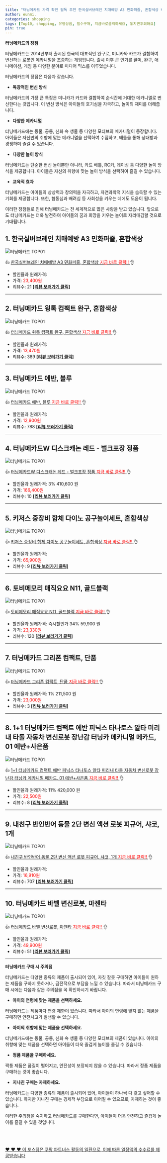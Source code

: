 ```yaml
---
title: "터닝메카드 가격 확인 필독 추천 한국실버브레인 치매예방 A3 민화퍼즐, 혼합색상 비교 장점 구매가이드"
author: eunmi.
categories: shopping
tags: [Top10, shopping, 유행상품, 필수구매, 지금바로클릭하세요, 놓치면후회해요]
pin: true
---
```

**터닝메카드의 장점**

터닝메카드는 2014년부터 출시된 한국의 대표적인 완구로, 미니카와 카드가 결합하여 변신하는 로봇인 메카니멀을 조종하는 게임입니다. 출시 이후 큰 인기를 끌며, 완구, 애니메이션, 게임 등 다양한 분야로 미디어 믹스를 이루었습니다.

터닝메카드의 장점은 다음과 같습니다.

* **독창적인 변신 방식**

터닝메카드의 가장 큰 특징은 미니카가 카드와 결합하여 순식간에 거대한 메카니멀로 변신한다는 것입니다. 이 변신 방식은 아이들의 호기심을 자극하고, 놀이의 재미를 더해줍니다.

* **다양한 메카니멀**

터닝메카드에는 동물, 공룡, 신화 속 생물 등 다양한 모티브의 메카니멀이 등장합니다. 아이들은 자신만의 취향에 맞는 메카니멀을 선택하여 수집하고, 배틀을 통해 상대방과 경쟁하며 즐길 수 있습니다.

* **다양한 놀이 방식**

터닝메카드는 단순한 변신 놀이뿐만 아니라, 카드 배틀, RC카, 레이싱 등 다양한 놀이 방식을 제공합니다. 아이들은 자신의 취향에 맞는 놀이 방식을 선택하여 즐길 수 있습니다.

* **교육적 효과**

터닝메카드는 아이들의 상상력과 창의력을 자극하고, 자연과학적 지식을 습득할 수 있는 기회를 제공합니다. 또한, 협동심과 배려심 등 사회성을 키우는 데에도 도움이 됩니다.

이러한 장점들로 인해 터닝메카드는 전 세계적으로 많은 사랑을 받고 있습니다. 앞으로도 터닝메카드는 더욱 발전하여 아이들의 꿈과 희망을 키우는 놀이로 자리매김할 것으로 기대됩니다.

   

## 1. 한국실버브레인 치매예방 A3 민화퍼즐, 혼합색상

![터닝메카드 TOP01](https://thumbnail7.coupangcdn.com/thumbnails/remote/230x230ex/image/vendor_inventory/af26/119e3a0fe738e3bf35c7016d0c75b2b11248b9dea0d77e37de96a634f092.jpg)


👍 [한국실버브레인 치매예방 A3 민화퍼즐, 혼합색상 <font color=red> 지금 바로 클릭!! </font> ](https://link.coupang.com/re/AFFSDP?lptag=AF3617701&subid=GithubCoopas&pageKey=7390969689&traceid=V0-153&itemId=19108615161&vendorItemId=85988274771) 👌 


- 할인율과 원래가격: 
- 가격: <span style='color:red'>23,400원</span>
- 리뷰수: 21  [**[리뷰 보러가기 클릭]**](https://link.coupang.com/re/AFFSDP?lptag=AF3617701&subid=GithubCoopas&pageKey=7390969689&traceid=V0-153&itemId=19108615161&vendorItemId=85988274771)

---


   

## 2. 터닝메카드 윙톡 컴팩트 완구, 혼합색상

![터닝메카드 TOP01](https://thumbnail8.coupangcdn.com/thumbnails/remote/230x230ex/image/retail/images/2023/07/03/18/6/c5e5c188-7491-4264-bab4-4343df2616e6.jpg)


👍 [터닝메카드 윙톡 컴팩트 완구, 혼합색상 <font color=red> 지금 바로 클릭!! </font> ](https://link.coupang.com/re/AFFSDP?lptag=AF3617701&subid=GithubCoopas&pageKey=7441893942&traceid=V0-153&itemId=19353656443&vendorItemId=86466844259) 👌 


- 할인율과 원래가격: 
- 가격: <span style='color:red'>13,470원</span>
- 리뷰수: 389  [**[리뷰 보러가기 클릭]**](https://link.coupang.com/re/AFFSDP?lptag=AF3617701&subid=GithubCoopas&pageKey=7441893942&traceid=V0-153&itemId=19353656443&vendorItemId=86466844259)

---


   

## 3. 터닝메카드 에반, 블루

![터닝메카드 TOP01](https://thumbnail9.coupangcdn.com/thumbnails/remote/230x230ex/image/vendor_inventory/367f/4925d36a421936a6cf0b161fa046e8a7cff8307250113b1f0d67b3f98957.jpg)


👍 [터닝메카드 에반, 블루 <font color=red> 지금 바로 클릭!! </font> ](https://link.coupang.com/re/AFFSDP?lptag=AF3617701&subid=GithubCoopas&pageKey=4876400125&traceid=V0-153&itemId=6344071196&vendorItemId=85765343600) 👌 


- 할인율과 원래가격: 
- 가격: <span style='color:red'>12,900원</span>
- 리뷰수: 788  [**[리뷰 보러가기 클릭]**](https://link.coupang.com/re/AFFSDP?lptag=AF3617701&subid=GithubCoopas&pageKey=4876400125&traceid=V0-153&itemId=6344071196&vendorItemId=85765343600)

---


   

## 4. 터닝메카드W 디스크캐논 레드 - 벌크포장 정품

![터닝메카드 TOP01](https://thumbnail10.coupangcdn.com/thumbnails/remote/230x230ex/image/vendor_inventory/477c/beb992f9b29dc1aa4779867626329f01adc0afcdb60f07e216d4485d20e5.png)


👍 [터닝메카드W 디스크캐논 레드 - 벌크포장 정품 <font color=red> 지금 바로 클릭!! </font> ](https://link.coupang.com/re/AFFSDP?lptag=AF3617701&subid=GithubCoopas&pageKey=7397473844&traceid=V0-153&itemId=19139554839&vendorItemId=86258893379) 👌 


- 할인율과 원래가격: 3%  410,600   원
- 가격: <span style='color:red'>166,400원</span>
- 리뷰수: 10  [**[리뷰 보러가기 클릭]**](https://link.coupang.com/re/AFFSDP?lptag=AF3617701&subid=GithubCoopas&pageKey=7397473844&traceid=V0-153&itemId=19139554839&vendorItemId=86258893379)

---


   

## 5. 키저스 중장비 합체 다이노 공구놀이세트, 혼합색상

![터닝메카드 TOP01](https://thumbnail10.coupangcdn.com/thumbnails/remote/230x230ex/image/retail/images/1400173633283454-99a7cd8e-ff9e-44ec-9b4f-fb85446bfd47.jpg)


👍 [키저스 중장비 합체 다이노 공구놀이세트, 혼합색상 <font color=red> 지금 바로 클릭!! </font> ](https://link.coupang.com/re/AFFSDP?lptag=AF3617701&subid=GithubCoopas&pageKey=6275318367&traceid=V0-153&itemId=12855108556&vendorItemId=80120503611) 👌 


- 할인율과 원래가격: 
- 가격: <span style='color:red'>65,900원</span>
- 리뷰수: 9  [**[리뷰 보러가기 클릭]**](https://link.coupang.com/re/AFFSDP?lptag=AF3617701&subid=GithubCoopas&pageKey=6275318367&traceid=V0-153&itemId=12855108556&vendorItemId=80120503611)

---


   

## 6. 토비메모리 매직요요 N11, 골드블랙

![터닝메카드 TOP01](https://thumbnail9.coupangcdn.com/thumbnails/remote/230x230ex/image/retail/images/4342643875039158-4f9b7364-3825-4f69-9d64-27c8b3cee483.jpg)


👍 [토비메모리 매직요요 N11, 골드블랙 <font color=red> 지금 바로 클릭!! </font> ](https://link.coupang.com/re/AFFSDP?lptag=AF3617701&subid=GithubCoopas&pageKey=7563639111&traceid=V0-153&itemId=19932130041&vendorItemId=72995516739) 👌 


- 할인율과 원래가격: 즉시할인가 34%  59,900   원
- 가격: <span style='color:red'>23,330원</span>
- 리뷰수: 120  [**[리뷰 보러가기 클릭]**](https://link.coupang.com/re/AFFSDP?lptag=AF3617701&subid=GithubCoopas&pageKey=7563639111&traceid=V0-153&itemId=19932130041&vendorItemId=72995516739)

---


   

## 7. 터닝메카드 그리폰 컴팩트, 단품

![터닝메카드 TOP01](https://thumbnail8.coupangcdn.com/thumbnails/remote/230x230ex/image/vendor_inventory/cfbe/d65e455fc2e9ff3611dcf6c2fee8ab5f0499ad0e3288867ba9a9d22740f3.jpg)


👍 [터닝메카드 그리폰 컴팩트, 단품 <font color=red> 지금 바로 클릭!! </font> ](https://link.coupang.com/re/AFFSDP?lptag=AF3617701&subid=GithubCoopas&pageKey=7619025982&traceid=V0-153&itemId=20195699368&vendorItemId=87312354366) 👌 


- 할인율과 원래가격: 1%  211,500   원
- 가격: <span style='color:red'>23,000원</span>
- 리뷰수: 3  [**[리뷰 보러가기 클릭]**](https://link.coupang.com/re/AFFSDP?lptag=AF3617701&subid=GithubCoopas&pageKey=7619025982&traceid=V0-153&itemId=20195699368&vendorItemId=87312354366)

---


   

## 8. 1+1 터닝메카드 컴팩트 에반 피닉스 타나토스 알타 미리내 타돌 자동차 변신로봇 장난감 터닝카 메카니멀 메카드, 01 에반+사은품

![터닝메카드 TOP01](https://thumbnail7.coupangcdn.com/thumbnails/remote/230x230ex/image/vendor_inventory/5a12/cbd9eb72b46e9ac6fd4405c3277c19f8f4c4c6338a8a7b0517620482a609.jpg)


👍 [1+1 터닝메카드 컴팩트 에반 피닉스 타나토스 알타 미리내 타돌 자동차 변신로봇 장난감 터닝카 메카니멀 메카드, 01 에반+사은품 <font color=red> 지금 바로 클릭!! </font> ](https://link.coupang.com/re/AFFSDP?lptag=AF3617701&subid=GithubCoopas&pageKey=7398348455&traceid=V0-153&itemId=19143462252&vendorItemId=86262664519) 👌 


- 할인율과 원래가격: 11%  420,000   원
- 가격: <span style='color:red'>22,500원</span>
- 리뷰수: 8  [**[리뷰 보러가기 클릭]**](https://link.coupang.com/re/AFFSDP?lptag=AF3617701&subid=GithubCoopas&pageKey=7398348455&traceid=V0-153&itemId=19143462252&vendorItemId=86262664519)

---


   

## 9. 내친구 반인반어 동물 2단 변신 액션 로봇 피규어, 샤코, 1개

![터닝메카드 TOP01](https://thumbnail8.coupangcdn.com/thumbnails/remote/230x230ex/image/vendor_inventory/fdea/1d2f03a4a366efb03e396c90bd50d6440919d9c13803e4f2c06fa1215ff2.jpg)


👍 [내친구 반인반어 동물 2단 변신 액션 로봇 피규어, 샤코, 1개 <font color=red> 지금 바로 클릭!! </font> ](https://link.coupang.com/re/AFFSDP?lptag=AF3617701&subid=GithubCoopas&pageKey=6660137787&traceid=V0-153&itemId=15285274399&vendorItemId=82505713362) 👌 


- 할인율과 원래가격: 
- 가격: <span style='color:red'>16,910원</span>
- 리뷰수: 707  [**[리뷰 보러가기 클릭]**](https://link.coupang.com/re/AFFSDP?lptag=AF3617701&subid=GithubCoopas&pageKey=6660137787&traceid=V0-153&itemId=15285274399&vendorItemId=82505713362)

---


   

## 10. 터닝메카드 바벨 변신로봇, 마젠타

![터닝메카드 TOP01](https://thumbnail8.coupangcdn.com/thumbnails/remote/230x230ex/image/vendor_inventory/images/2016/03/25/19/6/e83c28a8-e978-4b45-8b23-52b045a3a9d7.jpg)


👍 [터닝메카드 바벨 변신로봇, 마젠타 <font color=red> 지금 바로 클릭!! </font> ](https://link.coupang.com/re/AFFSDP?lptag=AF3617701&subid=GithubCoopas&pageKey=2076257&traceid=V0-153&itemId=9363901&vendorItemId=3017222465) 👌 


- 할인율과 원래가격: 
- 가격: <span style='color:red'>49,900원</span>
- 리뷰수: 51  [**[리뷰 보러가기 클릭]**](https://link.coupang.com/re/AFFSDP?lptag=AF3617701&subid=GithubCoopas&pageKey=2076257&traceid=V0-153&itemId=9363901&vendorItemId=3017222465)

---
**터닝메카드 구매 시 주의점**

터닝메카드는 다양한 종류의 제품이 출시되어 있어, 자칫 잘못 구매하면 아이들이 원하는 제품을 구하지 못하거나, 금전적으로 부담을 느낄 수 있습니다. 따라서 터닝메카드 구매 시에는 다음과 같은 주의점을 꼭 확인하시기 바랍니다.

* **아이의 연령에 맞는 제품을 선택하세요.**

터닝메카드는 제품마다 연령 제한이 있습니다. 따라서 아이의 연령에 맞지 않는 제품을 구매하면 안전사고가 발생할 수 있습니다.

* **아이의 취향에 맞는 제품을 선택하세요.**

터닝메카드에는 동물, 공룡, 신화 속 생물 등 다양한 모티브의 제품이 있습니다. 아이의 취향에 맞는 제품을 선택하면 아이들이 더욱 즐겁게 놀이를 즐길 수 있습니다.

* **정품 제품을 구매하세요.**

짝퉁 제품은 품질이 떨어지고, 안전성이 보장되지 않을 수 있습니다. 따라서 정품 제품을 구매하는 것이 좋습니다.

* **지나친 구매는 자제하세요.**

터닝메카드는 다양한 종류의 제품이 출시되어 있어, 아이들이 하나씩 다 갖고 싶어할 수 있습니다. 하지만 지나친 구매는 경제적 부담으로 이어질 수 있으므로, 자제하는 것이 좋습니다.

이러한 주의점을 숙지하고 터닝메카드를 구매한다면, 아이들이 더욱 안전하고 즐겁게 놀이를 즐길 수 있을 것입니다.<br><br><br><br><br> [ ❤ ❤ ❤ 이 포스팅은 쿠팡 파트너스 활동의 일환으로, 이에 따른 일정액의 수수료를 제공받습니다](https://link.coupang.com/a/bcEFyh)